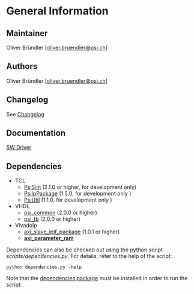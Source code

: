 # General Information

## Maintainer
Oliver Bründler [oliver.bruendler@psi.ch]

## Authors
Oliver Bründler [oliver.bruendler@psi.ch]

## Changelog
See [Changelog](Changelog.md)

## Documentation
[SW Driver](./doc/api/html/globals_func.html)

<!-- DO NOT CHANGE FORMAT: this section is parsed to resolve dependencies -->

## Dependencies

* TCL
  * [PsiSim](https://github.com/paulscherrerinstitute/PsiSim) (2.1.0 or higher, for development only)
  * [PsiIpPackage](https://git.psi.ch/GFA/Libraries/Firmware/TCL/PsiIpPackage) (1.5.0, for development only )
  * [PsiUtil](https://git.psi.ch/GFA/Libraries/Firmware/TCL/PsiUtil) (1.1.0, for development only )
* VHDL
  * [psi\_common](https://github.com/paulscherrerinstitute/psi_common) (2.0.0 or higher)
  * [psi\_tb](https://github.com/paulscherrerinstitute/psi_tb) (2.0.0 or higher)
* VivadoIp
  * [axi\_slave\_ipif\_package](https://git.psi.ch/GFA/Libraries/Firmware/VivadoIp/axi_slave_ipif_package) (1.0.1 or higher)
  * [**axi\_parameter\_ram**](https://git.psi.ch/GFA/Libraries/Firmware/VivadoIp/axi_parameter_ram)

<!-- END OF PARSED SECTION -->

Dependencies can also be checked out using the python script *scripts/dependencies.py*. For details, refer to the help of the script:

```
python dependencies.py -help
```

Note that the [dependencies package](https://git.psi.ch/GFA/Libraries/Firmware/Python/PsiLibDependencies) must be installed in order to run the script.





 